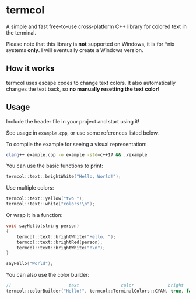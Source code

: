 # termcol
A simple and fast free-to-use cross-platform C++ library for colored text in the terminal.

Please note that this library is **not** supported on Windows, it is for \*nix systems **only**. I will eventually create a Windows version.

## How it works
termcol uses escape codes to change text colors. It also automatically changes the text back, so **no manually resetting the text color**!

## Usage
Include the header file in your project and start using it!

See usage in `example.cpp`, or use some references listed below.

To compile the example for seeing a visual representation:
```sh
clang++ example.cpp -o example -std=c++17 && ./example
```

You can use the basic functions to print:
```cpp
termcol::text::brightWhite("Hello, World!");
```

Use multiple colors:
```cpp
termcol::text::yellow("two ");
termcol::text::white("colors!\n");
```

Or wrap it in a function:
```cpp
void sayHello(string person)
{
	termcol::text::brightWhite("Hello, ");
	termcol::text::brightRed(person);
	termcol::text::brightWhite("!\n");
}

sayHello("World");
```

You can also use the color builder:
```cpp
//                      text                color             bright   bg
termcol::colorBuilder("Hello!", termcol::TerminalColors::CYAN, true, false)
```

